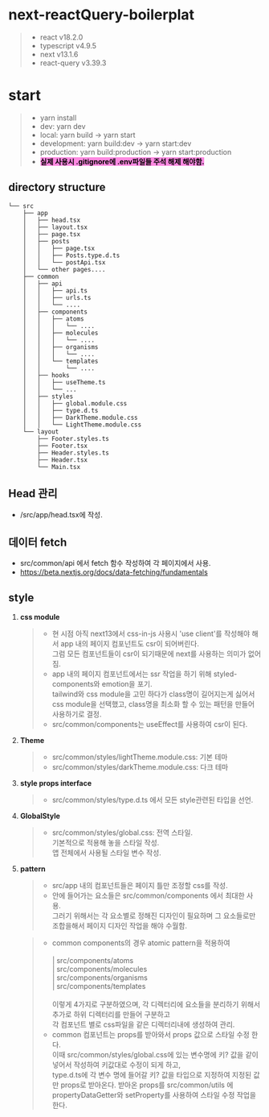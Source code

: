 # next-reactQuery-boilerplat

> - react v18.2.0
> - typescript v4.9.5
> - next v13.1.6
> - react-query v3.39.3

# start

> - yarn install
> - dev: yarn dev
> - local: yarn build -> yarn start
> - development: yarn build:dev -> yarn start:dev
> - production: yarn build:production -> yarn start:production
> - <strong><span style='background-color: #f7dd; color: black'>실제 사용시 .gitignore에 .env파일들 주석 해제 해야함.</span></strong>

## directory structure

```
└── src
    ├── app
    │   ├── head.tsx
    │   ├── layout.tsx
    │   ├── page.tsx
    │   ├── posts
    │   │   ├── page.tsx
    │   │   ├── Posts.type.d.ts
    │   │   └── postApi.tsx
    │   └── other pages....
    ├── common
    │   ├── api
    │   │   ├── api.ts
    │   │   ├── urls.ts
    │   │   └── ....
    │   ├── components
    │   │   ├── atoms
    │   │   │   └── ....
    │   │   ├── molecules
    │   │   │   └── ....
    │   │   ├── organisms
    │   │   │   └── ....
    │   │   └── templates
    │   │       └── ....
    │   ├── hooks
    │   │   ├── useTheme.ts
    │   │   └── ...
    │   ├── styles
    │   │   ├── global.module.css
    │   │   ├── type.d.ts
    │   │   ├── DarkTheme.module.css
    │   │   └── LightTheme.module.css
    └── layout
        ├── Footer.styles.ts
        ├── Footer.tsx
        ├── Header.styles.ts
        ├── Header.tsx
        └── Main.tsx
```

## Head 관리

- /src/app/head.tsx에 작성.

## 데이터 fetch

- src/common/api 에서 fetch 함수 작성하여 각 페이지에서 사용.
- https://beta.nextjs.org/docs/data-fetching/fundamentals

## style

1.  <strong>css module</strong>

    > - 현 시점 아직 next13에서 css-in-js 사용시 'use client'를 작성해야 해서 app 내의 페이지 컴포넌트도 csr이 되어버린다.<br />
    >   그럼 모든 컴포넌트들이 csr이 되기때문에 next를 사용하는 의미가 없어짐.
    > - app 내의 페이지 컴포넌트에서는 ssr 작업을 하기 위해 styled-components와 emotion을 포기.<br />
    >   tailwind와 css module을 고민 하다가 class명이 길어지는게 싫어서<br />
    >   css module을 선택했고, class명을 최소화 할 수 있는 패턴을 만들어 사용하기로 결정.
    > - src/common/components는 useEffect를 사용하여 csr이 된다.

2.  <strong>Theme</strong>

    > - src/common/styles/lightTheme.module.css: 기본 테마
    > - src/common/styles/darkTheme.module.css: 다크 테마

3.  <strong>style props interface</strong>

    > - src/common/styles/type.d.ts 에서 모든 style관련된 타입을 선언.

4.  <strong>GlobalStyle</strong>

    > - src/common/styles/global.css: 전역 스타일.<br />
    >   기본적으로 적용해 놓을 스타일 작성.<br />
    >   앱 전체에서 사용될 스타일 변수 작성.

5.  <strong>pattern</strong>

    > - src/app 내의 컴포넌트들은 페이지 틀만 조정할 css를 작성.
    > - 안에 들어가는 요소들은 src/common/components 에서 최대한 사용.<br />
    >   그러기 위해서는 각 요소별로 정해진 디자인이 필요하며 그 요소들로만 조합을해서 페이지 디자인 작업을 해야 수월함.

    > - common components의 경우 atomic pattern을 적용하여<br /><br />
    >   | src/components/atoms <br />
    >   | src/components/molecules <br />
    >   | src/components/organisms <br />
    >   | src/components/templates <br /><br />
    >   이렇게 4가지로 구분하였으며, 각 디렉터리에 요소들을 분리하기 위해서 추가로 하위 디렉터리를 만들어 구분하고<br />
    >   각 컴포넌트 별로 css파일을 같은 디렉터리내에 생성하여 관리.
    > - common 컴포넌트는 props를 받아와서 props 값으로 스타일 수정 한다.<br />
    >   이때 src/common/styles/global.css에 있는 변수명에 키? 값을 같이 넣어서 작성하여 키값대로 수정이 되게 하고,<br />
    >   type.d.ts에 각 변수 명에 들어갈 키? 값을 타입으로 지정하여 지정된 값만 props로 받아온다.
    >   받아온 props를 src/common/utils 에 propertyDataGetter와 setProperty를 사용하여 스타일 수정 작업을 한다.
